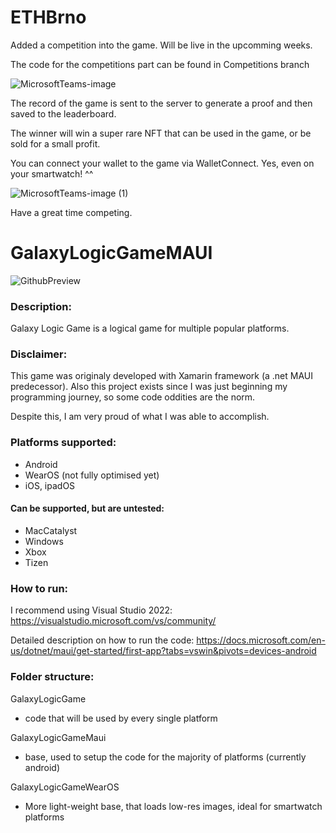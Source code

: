 # ETHBrno

Added a competition into the game. Will be live in the upcomming weeks.

The code for the competitions part can be found in Competitions branch

![MicrosoftTeams-image](https://user-images.githubusercontent.com/77352013/201514859-bdacfb3d-1259-4094-b3bd-244eda8a3fbc.png)

The record of the game is sent to the server to generate a proof and then saved to the leaderboard.

The winner will win a super rare NFT that can be used in the game, or be sold for a small profit.

You can connect your wallet to the game via WalletConnect. Yes, even on your smartwatch! ^^

![MicrosoftTeams-image (1)](https://user-images.githubusercontent.com/77352013/201514867-41058618-b5df-46b6-b4b0-eb2c31110059.png)

Have a great time competing.

# GalaxyLogicGameMAUI

![GithubPreview](https://user-images.githubusercontent.com/77352013/186893566-edaca4e1-90ed-4a70-a4b1-b8c9adc01bfb.png)

### Description:

Galaxy Logic Game is a logical game for multiple popular platforms.

### Disclaimer:

This game was originaly developed with Xamarin framework (a .net MAUI predecessor).
Also this project exists since I was just beginning my programming journey, so some code oddities are the norm.

Despite this, I am very proud of what I was able to accomplish.

### Platforms supported:

- Android
- WearOS (not fully optimised yet)
- iOS, ipadOS

#### Can be supported, but are untested:

- MacCatalyst
- Windows
- Xbox
- Tizen

### How to run:

I recommend using Visual Studio 2022: https://visualstudio.microsoft.com/vs/community/

Detailed description on how to run the code: https://docs.microsoft.com/en-us/dotnet/maui/get-started/first-app?tabs=vswin&pivots=devices-android

### Folder structure:

GalaxyLogicGame
- code that will be used by every single platform

GalaxyLogicGameMaui
- base, used to setup the code for the majority of platforms (currently android)

GalaxyLogicGameWearOS
- More light-weight base, that loads low-res images, ideal for smartwatch platforms
